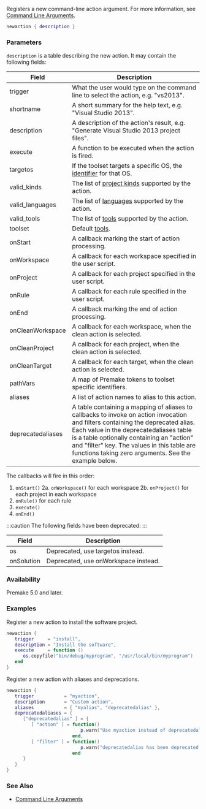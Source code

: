Registers a new command-line action argument. For more information, see [Command Line Arguments](Command-Line-Arguments.md).

```lua
newaction { description }
```

### Parameters ###

`description` is a table describing the new action. It may contain the following fields:

| Field       | Description                                                                        |
|-------------|------------------------------------------------------------------------------------|
| trigger     | What the user would type on the command line to select the action, e.g. "vs2013".  |
| shortname   | A short summary for the help text, e.g. "Visual Studio 2013".                      |
| description | A description of the action's result, e.g. "Generate Visual Studio 2013 project files". |
| execute     | A function to be executed when the action is fired.                                |
| targetos    | If the toolset targets a specific OS, the [identifier](system.md) for that OS. |
| valid_kinds | The list of [project kinds](kind.md) supported by the action. |
| valid_languages | The list of [languages](language.md) supported by the action. |
| valid_tools | The list of [tools](toolset.md) supported by the action. |
| toolset | Default [tools](toolset.md). |
| onStart     | A callback marking the start of action processing. |
| onWorkspace | A callback for each workspace specified in the user script. |
| onProject   | A callback for each project specified in the user script. |
| onRule      | A callback for each rule specified in the user script. |
| onEnd       | A callback marking the end of action processing. |
| onCleanWorkspace | A callback for each workspace, when the clean action is selected. |
| onCleanProject  | A callback for each project, when the clean action is selected. |
| onCleanTarget   | A callback for each target, when the clean action is selected. |
| pathVars    | A map of Premake tokens to toolset specific identifiers. |
| aliases | A list of action names to alias to this action. |
| deprecatedaliases | A table containing a mapping of aliases to callbacks to invoke on action invocation and filters containing the deprecated alias. Each value in the deprecatedaliases table is a table optionally containing an "action" and "filter" key. The values in this table are functions taking zero arguments. See the example below. |

The callbacks will fire in this order:

1. `onStart()`
2a. `onWorkspace()` for each workspace
2b. `onProject()` for each project in each workspace
3. `onRule()` for each rule
4. `execute()`
5. `onEnd()`

:::caution
The following fields have been deprecated:
:::

| Field       | Description                                                                        |
|-------------|------------------------------------------------------------------------------------|
| os          | Deprecated, use targetos instead. |
| onSolution  | Deprecated, use onWorkspace instead. |

### Availability ###

Premake 5.0 and later.


### Examples ###

Register a new action to install the software project.

```lua
newaction {
   trigger     = "install",
   description = "Install the software",
   execute     = function ()
      os.copyfile("bin/debug/myprogram", "/usr/local/bin/myprogram")
   end
}
```

Register a new action with aliases and deprecations.

```lua
newaction {
   trigger           = "myaction",
   description       = "Custom action",
   aliases           = { "myalias", "deprecatedalias" },
   deprecatedaliases = {
      ["deprecatedalias" ] = {
         [ "action" ] = function()
                           p.warn("Use myaction instead of deprecatedalias.") 
                        end,
         [ "filter" ] = function()
                           p.warn("deprecatedalias has been deprecated. Filter on myaction instead.") 
                        end
      }
   }
}
```

### See Also ###

* [Command Line Arguments](Command-Line-Arguments.md)
